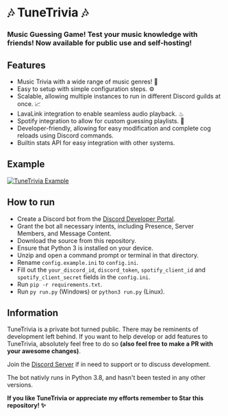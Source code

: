 # 🎶 TuneTrivia 🎶

### Music Guessing Game! Test your music knowledge with friends! Now available for public use and self-hosting!

## Features
- Music Trivia with a wide range of music genres! 🎼
- Easy to setup with simple configuration steps. ⚙
- Scalable, allowing multiple instances to run in different Discord guilds at once. 📈
- LavaLink integration to enable seamless audio playback. ♨
- Spotify integration to allow for custom guessing playlists. 🧩
- Developer-friendly, allowing for easy modification and complete cog reloads using Discord commands.
- Builtin stats API for easy integration with other systems.

## Example
[![TuneTrivia Example](https://img.youtube.com/vi/_WTGbpRpnr4/0.jpg)](https://www.youtube.com/watch?v=_WTGbpRpnr4)

## How to run
- Create a Discord bot from the [Discord Developer Portal](https://discord.com/developers/applications/).
- Grant the bot all necessary intents, including Presence, Server Members, and Message Content.
- Download the source from this repository.
- Ensure that Python 3 is installed on your device.
- Unzip and open a command prompt or terminal in that directory.
- Rename `config.example.ini` to `config.ini`.
- Fill out the `your_discord_id`, `discord_token`, `spotify_client_id` and `spotify_client_secret` fields in the `config.ini`.
- Run `pip -r requirements.txt`.
- Run `py run.py` (Windows) or `python3 run.py` (Linux).

## Information
TuneTrivia is a private bot turned public. There may be reminents of development left behind.
If you want to help develop or add features to TuneTrivia, absolutely feel free to do so **(also feel free to make a PR with your awesome changes)**.

Join the [Discord Server](https://discord.gg/s8nWZVGqDF) if in need to support or to discuss development.

The bot nativly runs in Python 3.8, and hasn't been tested in any other versions.

**If you like TuneTrivia or appreciate my efforts remember to Star this repository! ✨**
